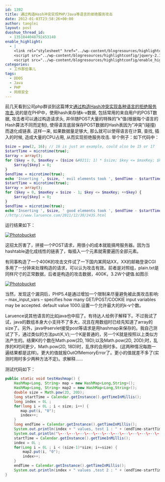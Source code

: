 ```yaml
---
id: 1392
title: 通过构造Hash冲突实现PHP/Java等语言的拒绝服务攻击
date: 2012-01-03T23:58:26+00:00
author: tanglei
layout: post
duoshuo_thread_id:
  - 1351844048792453140
enable_highlight:
  - |
    <link rel="stylesheet" href="../wp-content/blogresources/highlightconfig/highlight.default.min.css">
    <script src="../wp-content/blogresources/highlightconfig/jquery-2.1.4.min.js"></script>
    <script src="../wp-content/blogresources/highlightconfig/enable_highlight.js"></script>
categories:
  - 工作那些事儿
tags:
  - DDOS
  - Java
  - PHP
  - 网络安全
---
```

前几天看到公司php群谈到这篇博文[通过构造Hash冲突实现各种语言的拒绝服务攻击](http://www.laruence.com/2011/12/29/2412.html),说的是在PHP中，使用hash来存储k-v数据, 包括常用的来自用户的POST数据, 攻击者可以通过构造请求头, 并伴随POST大量的特殊的”k”值(根据每个语言的Hash算法不同而定制), 使得语言底层保存POST数据的Hash表因为”冲突”(碰撞)而退化成链表. 这样一来, 如果数据量足够大, 那么就可以使得语言在计算, 查找, 插入的时候, 造成大量的CPU占用, 从而实现拒绝服务攻击. 举个例子：如下代码中：
  
```php
$size = pow(2, 16); // 16 is just an example, could also be 15 or 17
$startTime = microtime(true);
$array = array();
for ($key = 0, $maxKey = ($size &#8211; 1) * $size; $key <= $maxKey; $key += $size) {
    $array[$key] = 0; 
} 
$endTime = microtime(true); 
echo 'Inserting ', $size, ' evil elements took ', $endTime - $startTime, ' seconds', "\n";
$startTime = microtime(true);
$array = array();
for ($key = 0, $maxKey = $size - 1; $key <= $maxKey; ++$key) { 
    $array[$key] = 0;
} 
$endTime = microtime(true);
echo 'Inserting ', $size, ' good elements took ', $endTime - $startTime, ' seconds', "\n";
//http://www.laruence.com/2011/12/30/2435.html 
```
  
运行结果如下：
  
<a href="http://s1123.photobucket.com/albums/l549/tl3shi/?action=view&current=php_hash_collision.jpg" target="_blank"><img src="http://i1123.photobucket.com/albums/l549/tl3shi/php_hash_collision.jpg" border="0" alt="Photobucket" /></a>
  

  
这招太厉害了，拼接一个POST请求，用很小的成本就能搞垮服务器。因为当hashtable退化成线性的链表了，每插入一个元素就需要遍历全部元素。
  
有同事构造了一个400K的攻击文件试了一下国内某网站XX，XX的邮箱登录CGI多用了一分钟来处理构造的请求，可以认为攻击有效。前者是对照组，plain.txt是同样尺寸的正常数据，后者是构造的攻击数据，400K，3.2W个键值.如图示
  
<a href="http://s1123.photobucket.com/albums/l549/tl3shi/?action=view&current=php-ddos-hash-collision1.jpg" target="_blank"><img src="http://i1123.photobucket.com/albums/l549/tl3shi/php-ddos-hash-collision1.jpg" border="0" alt="Photobucket" /></a>

当然，发现这个漏洞后，PHP5.4是通过增加一个限制来尽量避免被此类攻击影响: &#8211; max\_input\_vars &#8211; specifies how many GET/POST/COOKIE input variables may be accepted. default value 1000.设置一个允许最大的的k-v个数。

Laruence说其他语言的比如java也中招了。有待达人给例子解释下。不过我试了试，java的数组本身大小支持不了多大，况且在用数组时已经先知道了array的size了。另外，java中servlet接受post等请求是用hashmap来保存的。我自己测试了下，通过类似的方法put(K,V);一个K是普通的，另一个K就是按照以上类似方法产生的。结果K的个数在Math.pow(2D, 19D);以及Math.pow(2D, 20D);时，乱序的K时间更少，Math.pow(2D, 18D)时，乱序的会用时多。(这两种情况每跑一遍结果都是这样)。更大的值就报OutOfMemoryError了。更小的值就差不多了(实测时用时多少两种方法不定)。求解释……
  
测试代码如下：

```java
public static void testHashmap() {
    HashMap<Long, String> map = new HashMap<Long,String>();
    HashMap<Long, String> map2 = new HashMap<Long,String>();
    double size = Math.pow(2D, 20D);
    long startTime = Calendar.getInstance().getTimeInMillis();
    long index = 0L ;
    for(long i = 0L ; i < size; i++) {
       map.put(i, "0");
       index++;
    } 
    long endTime = Calendar.getInstance().getTimeInMillis();
    System.out.println(index + " values, test 1 : " + (endTime-startTime));
    System.out.println("\---\---\---\---\---\---\---\---\---\---\---\---\----");
    startTime = Calendar.getInstance().getTimeInMillis();
    index = 0L ;
    for(Long i = 0L ; i < (size-1)*size; i+=size) { 
        map2.put(i, "0");
        index++;
    } 
    endTime = Calendar.getInstance().getTimeInMillis();
    System.out.println(index + " values ,test 2 : " + (endTime-startTime));
} 
```
